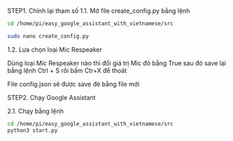 STEP1. Chỉnh lại tham số
1.1. Mở file create_config.py bằng lệnh
```sh
cd /home/pi/easy_google_assistant_with_vietnamese/src

sudo nano create_config.py

```
1.2. Lựa chọn loại Mic Respeaker
 
Dùng loại Mic Respeaker nào thì đổi giá trị Mic đó bằng True sau đó save lại bằng lệnh Ctrl + S rồi bấm Ctr+X để thoát

File config.json sẽ được save đè bằng file mới

STEP2. Chạy Google Assistant

2.1. Chạy bằng lệnh

```sh
cd /home/pi/easy_google_assistant_with_vietnamese/src
python3 start.py
```

